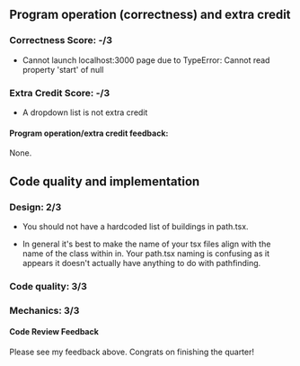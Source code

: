 ## Program operation (correctness) and extra credit

### Correctness Score: -/3

- Cannot launch localhost:3000 page due to TypeError: Cannot read property 'start' of null

### Extra Credit Score: -/3

- A dropdown list is not extra credit

#### Program operation/extra credit feedback:

None.


## Code quality and implementation

### Design: 2/3

- You should not have a hardcoded list of buildings in path.tsx.

- In general it's best to make the name of your tsx files align with the name of the class within in. Your path.tsx naming is confusing as it appears it doesn't actually have anything to do with pathfinding.

### Code quality: 3/3

### Mechanics: 3/3

#### Code Review Feedback

Please see my feedback above. Congrats on finishing the quarter!


